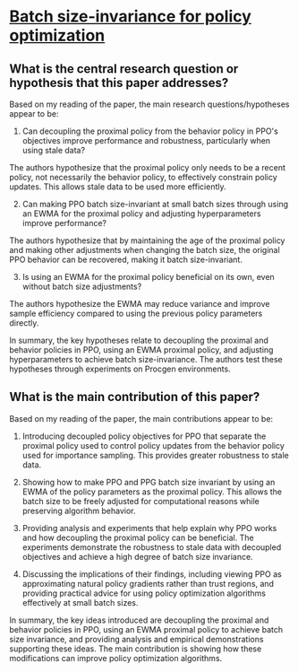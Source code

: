 # [Batch size-invariance for policy optimization](https://arxiv.org/abs/2110.00641v3)

## What is the central research question or hypothesis that this paper addresses?

 Based on my reading of the paper, the main research questions/hypotheses appear to be:

1) Can decoupling the proximal policy from the behavior policy in PPO's objectives improve performance and robustness, particularly when using stale data? 

The authors hypothesize that the proximal policy only needs to be a recent policy, not necessarily the behavior policy, to effectively constrain policy updates. This allows stale data to be used more efficiently.

2) Can making PPO batch size-invariant at small batch sizes through using an EWMA for the proximal policy and adjusting hyperparameters improve performance?

The authors hypothesize that by maintaining the age of the proximal policy and making other adjustments when changing the batch size, the original PPO behavior can be recovered, making it batch size-invariant.

3) Is using an EWMA for the proximal policy beneficial on its own, even without batch size adjustments? 

The authors hypothesize the EWMA may reduce variance and improve sample efficiency compared to using the previous policy parameters directly.

In summary, the key hypotheses relate to decoupling the proximal and behavior policies in PPO, using an EWMA proximal policy, and adjusting hyperparameters to achieve batch size-invariance. The authors test these hypotheses through experiments on Procgen environments.


## What is the main contribution of this paper?

 Based on my reading of the paper, the main contributions appear to be:

1. Introducing decoupled policy objectives for PPO that separate the proximal policy used to control policy updates from the behavior policy used for importance sampling. This provides greater robustness to stale data.

2. Showing how to make PPO and PPG batch size invariant by using an EWMA of the policy parameters as the proximal policy. This allows the batch size to be freely adjusted for computational reasons while preserving algorithm behavior. 

3. Providing analysis and experiments that help explain why PPO works and how decoupling the proximal policy can be beneficial. The experiments demonstrate the robustness to stale data with decoupled objectives and achieve a high degree of batch size invariance.

4. Discussing the implications of their findings, including viewing PPO as approximating natural policy gradients rather than trust regions, and providing practical advice for using policy optimization algorithms effectively at small batch sizes.

In summary, the key ideas introduced are decoupling the proximal and behavior policies in PPO, using an EWMA proximal policy to achieve batch size invariance, and providing analysis and empirical demonstrations supporting these ideas. The main contribution is showing how these modifications can improve policy optimization algorithms.
